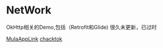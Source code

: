 # NetWork
OkHttp相关的Demo,包括（Retrofit和Glide)
很久未更新，已过时

[MulaAppLink](https://app.mulacar.cn)
[chacktok](chacktok://app?mac=202201220134)
